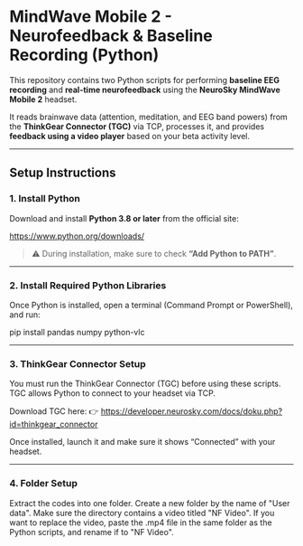# MindWave Mobile 2 - Neurofeedback & Baseline Recording (Python)

This repository contains two Python scripts for performing **baseline EEG recording** and **real-time neurofeedback** using the **NeuroSky MindWave Mobile 2** headset.

It reads brainwave data (attention, meditation, and EEG band powers) from the **ThinkGear Connector (TGC)** via TCP, processes it, and provides **feedback using a video player** based on your beta activity level.

---

## Setup Instructions

### 1. Install Python

Download and install **Python 3.8 or later** from the official site:

https://www.python.org/downloads/

> ⚠️ During installation, make sure to check **“Add Python to PATH”**.

---

### 2. Install Required Python Libraries

Once Python is installed, open a terminal (Command Prompt or PowerShell), and run:

pip install pandas numpy python-vlc

---

### 3. ThinkGear Connector Setup
You must run the ThinkGear Connector (TGC) before using these scripts. TGC allows Python to connect to your headset via TCP.

Download TGC here:
👉 https://developer.neurosky.com/docs/doku.php?id=thinkgear_connector

Once installed, launch it and make sure it shows “Connected” with your headset.

---

### 4. Folder Setup
Extract the codes into one folder. Create a new folder by the name of "User data". 
Make sure the directory contains a video titled "NF Video". If you want to replace the video, paste the .mp4 file in the same folder as the Python scripts, and rename if to "NF Video".
